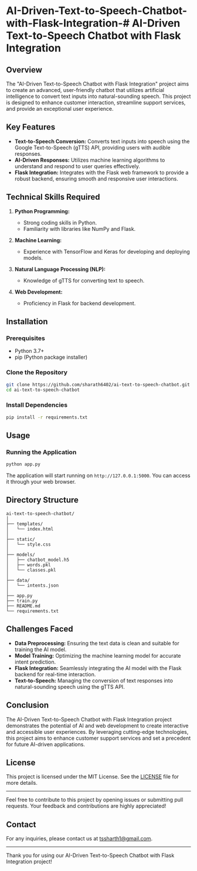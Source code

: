 # AI-Driven-Text-to-Speech-Chatbot-with-Flask-Integration-# AI-Driven Text-to-Speech Chatbot with Flask Integration

## Overview

The "AI-Driven Text-to-Speech Chatbot with Flask Integration" project aims to create an advanced, user-friendly chatbot that utilizes artificial intelligence to convert text inputs into natural-sounding speech. This project is designed to enhance customer interaction, streamline support services, and provide an exceptional user experience.

## Key Features

- **Text-to-Speech Conversion:** Converts text inputs into speech using the Google Text-to-Speech (gTTS) API, providing users with audible responses.
- **AI-Driven Responses:** Utilizes machine learning algorithms to understand and respond to user queries effectively.
- **Flask Integration:** Integrates with the Flask web framework to provide a robust backend, ensuring smooth and responsive user interactions.

## Technical Skills Required

1. **Python Programming:**
   - Strong coding skills in Python.
   - Familiarity with libraries like NumPy and Flask.

2. **Machine Learning:**
   - Experience with TensorFlow and Keras for developing and deploying models.

3. **Natural Language Processing (NLP):**
   - Knowledge of gTTS for converting text to speech.

4. **Web Development:**
   - Proficiency in Flask for backend development.

## Installation

### Prerequisites

- Python 3.7+
- pip (Python package installer)

### Clone the Repository

```bash
git clone https://github.com/sharath6402/ai-text-to-speech-chatbot.git
cd ai-text-to-speech-chatbot
```

### Install Dependencies

```bash
pip install -r requirements.txt
```

## Usage

### Running the Application

```bash
python app.py
```

The application will start running on `http://127.0.0.1:5000`. You can access it through your web browser.

## Directory Structure

```
ai-text-to-speech-chatbot/
│
├── templates/
│   └── index.html
│
├── static/
│   └── style.css
│
├── models/
│   ├── chatbot_model.h5
│   ├── words.pkl
│   └── classes.pkl
│
├── data/
│   └── intents.json
│
├── app.py
├── train.py
├── README.md
└── requirements.txt
```

## Challenges Faced

- **Data Preprocessing:** Ensuring the text data is clean and suitable for training the AI model.
- **Model Training:** Optimizing the machine learning model for accurate intent prediction.
- **Flask Integration:** Seamlessly integrating the AI model with the Flask backend for real-time interaction.
- **Text-to-Speech:** Managing the conversion of text responses into natural-sounding speech using the gTTS API.

## Conclusion

The AI-Driven Text-to-Speech Chatbot with Flask Integration project demonstrates the potential of AI and web development to create interactive and accessible user experiences. By leveraging cutting-edge technologies, this project aims to enhance customer support services and set a precedent for future AI-driven applications.

## License

This project is licensed under the MIT License. See the [LICENSE](LICENSE) file for more details.

---

Feel free to contribute to this project by opening issues or submitting pull requests. Your feedback and contributions are highly appreciated!

## Contact

For any inquiries, please contact us at [tssharth1@gmail.com](mailto:tssharath1@gmail.com).

---

Thank you for using our AI-Driven Text-to-Speech Chatbot with Flask Integration project!
